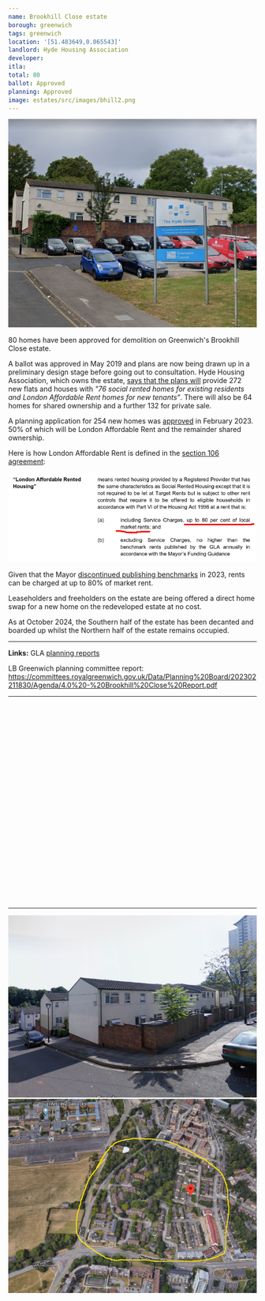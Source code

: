 ```yaml
---
name: Brookhill Close estate 
borough: greenwich
tags: greenwich
location: '[51.483649,0.065543]'
landlord: Hyde Housing Association
developer:
itla:
total: 80
ballot: Approved
planning: Approved
image: estates/src/images/bhill2.png
---
```

![Brookhill close estate image](src/images/bhill2.png)

80 homes have been approved for demolition on Greenwich's Brookhill Close estate.

A ballot was approved in May 2019 and plans are now being drawn up in a preliminary design stage before going out to consultation. Hyde Housing Association, which owns the estate, [says that the plans will](https://www.hyde-housing.co.uk/news/estate-regeneration/putting-resident-engagement-at-the-heart-of-regeneration/) provide 272 new flats and houses with _"76 social rented homes for existing residents and London Affordable Rent homes for new tenants"_. There will also be 64 homes for shared ownership and a further 132 for private sale.

A planning application for 254 new homes was [approved](https://committees.royalgreenwich.gov.uk/Data/Planning%20Board/202302211830/Agenda/4.0%20-%20Brookhill%20Close%20Report.pdf) in February 2023. 50% of which will be London Affordable Rent and the remainder shared ownership.

Here is how London Affordable Rent is defined in the [section 106 agreement](https://estatewatch.london/images/brookhillcloses106.pdf):

![Brookhill Close s106](../estates/src/images/brookhillcloses106.png)

Given that the Mayor [discontinued publishing benchmarks](https://estatewatch.london/blog/LondonAffordableRent/) in 2023, rents can be charged at up to 80% of market rent.

Leaseholders and freeholders on the estate are being offered a direct home swap for a new home on the redeveloped estate at no cost.

As at October 2024, the Southern half of the estate has been decanted and boarded up whilst the Northern half of the estate remains occupied. 

---

__Links:__ 
GLA [planning reports](https://planning.london.gov.uk/pr/s/planning-application/a0i4J000006cabPQAQ/20220377?tabset-c2f3b=2)

LB Greenwich planning committee report: <https://committees.royalgreenwich.gov.uk/Data/Planning%20Board/202302211830/Agenda/4.0%20-%20Brookhill%20Close%20Report.pdf>

---

<!------------THE CODE BELOW RENDERS THE MAP - DO NOT EDIT! ---------------------------->

<div id="map" style="width: 100%; height: 400px;"></div>

<script>
  var map = L.map('map').setView({{ location }}, 13);
  L.tileLayer('https://tile.openstreetmap.org/{z}/{x}/{y}.png', {
  maxZoom: 19,
attribution: '&copy; <a href="http://www.openstreetmap.org/copyright">OpenStreetMap</a>'
}).addTo(map);
var circle = L.circle({{ location }}, {
    color: 'red',
    fillColor: '#f03',
    fillOpacity: 0.5,
    radius: 500
}).addTo(map);
</script>

---

![Brookhill close estate image](src/images/bhill1.png)
![Brookhill close estate image](src/images/brookhillaerial.png)

